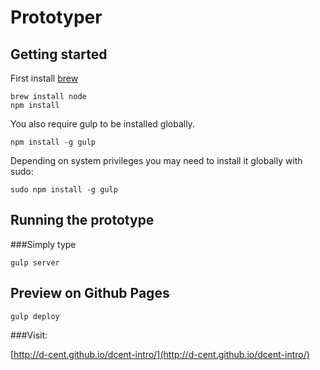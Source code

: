 # Prototyper


## Getting started

First install [brew](http://brew.sh/)

```
brew install node
npm install
```

You also require gulp to be installed globally.

```
npm install -g gulp
```

Depending on system privileges you may need to install it globally with sudo:

```
sudo npm install -g gulp
```


## Running the prototype

###Simply type
```
gulp server
```

## Preview on Github Pages
```
gulp deploy
```

###Visit:

[http://d-cent.github.io/dcent-intro/](http://d-cent.github.io/dcent-intro/)
